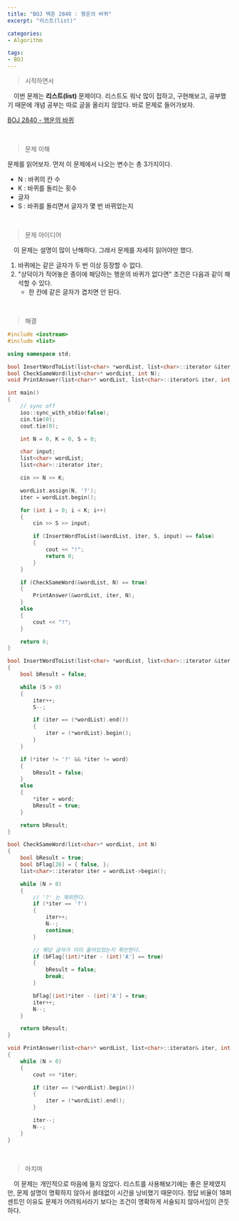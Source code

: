 ```yaml
---
title: "BOJ 백준 2840 : 행운의 바퀴"
excerpt: "리스트(list)"

categories:
- Algorithm

tags:
- BOJ
---
```


> 시작하면서

　이번 문제는 **리스트(list)** 문제이다. 리스트도 워낙 많이 접하고, 구현해보고, 공부했기 때문에 개념 공부는 따로 글을 올리지 않았다. 바로 문제로 들어가보자.

[BOJ 2840 - 행운의 바퀴](https://www.acmicpc.net/problem/2840)    

​    

> 문제 이해

   문제를 읽어보자. 먼저 이 문제에서 나오는 변수는 총 3가지이다.

- N : 바퀴의 칸 수
- K : 바퀴를 돌리는 횟수
- 글자
- S : 바퀴를 돌리면서 글자가 몇 번 바뀌었는지

​    

> 문제 아이디어

　이 문제는 설명이 많이 난해하다. 그래서 문제를 자세히 읽어야만 했다. 

1. 바퀴에는 같은 글자가 두 번 이상 등장할 수 없다.
2. "상덕이가 적어놓은 종이에 해당하는 행운의 바퀴가 없다면" 조건은 다음과 같이 해석할 수 있다.
   - 한 칸에 같은 글자가 겹치면 안 된다.

​        

>해결

```c++
#include <iostream>
#include <list>

using namespace std;

bool InsertWordToList(list<char> *wordList, list<char>::iterator &iter, int S, char word);
bool CheckSameWord(list<char>* wordList, int N);
void PrintAnswer(list<char>* wordList, list<char>::iterator& iter, int N);

int main()
{
    // sync off
    ios::sync_with_stdio(false);
    cin.tie(0);
    cout.tie(0);

    int N = 0, K = 0, S = 0;

    char input;
    list<char> wordList;
    list<char>::iterator iter;

    cin >> N >> K;

    wordList.assign(N, '?');
    iter = wordList.begin();

    for (int i = 0; i < K; i++)
    {
        cin >> S >> input;

        if (InsertWordToList(&wordList, iter, S, input) == false)
        {
            cout << "!";
            return 0;
        }
    }

    if (CheckSameWord(&wordList, N) == true)
	{
		PrintAnswer(&wordList, iter, N);
	}
    else
    {
        cout << "!";
    }

    return 0;
}

bool InsertWordToList(list<char> *wordList, list<char>::iterator &iter, int S, char word)
{
    bool bResult = false;

    while (S > 0)
    {
        iter++;
        S--;

        if (iter == (*wordList).end())
        {
            iter = (*wordList).begin();
        }
    }

    if (*iter != '?' && *iter != word)
    {
        bResult = false;
    }
    else
    {
        *iter = word;
        bResult = true;
    }

    return bResult;
}

bool CheckSameWord(list<char>* wordList, int N)
{
    bool bResult = true;
    bool bFlag[26] = { false, };
    list<char>::iterator iter = wordList->begin(); 

    while (N > 0)
    {
        // '?' 는 제외한다.
        if (*iter == '?')
        {
            iter++;
            N--;
            continue;
        }

        // 해당 글자가 이미 들어있었는지 확인한다.
        if (bFlag[(int)*iter - (int)'A'] == true)
        {
            bResult = false;
            break;
        }

        bFlag[(int)*iter - (int)'A'] = true;
        iter++;
        N--;
    }

    return bResult;
}

void PrintAnswer(list<char>* wordList, list<char>::iterator& iter, int N)
{
    while (N > 0)
    {
        cout << *iter;

        if (iter == (*wordList).begin())
        {
            iter = (*wordList).end();
        }

        iter--;
        N--;
    }
}
```

​    

> 마치며

　이 문제는 개인적으로 마음에 들지 않았다. 리스트를 사용해보기에는 좋은 문제였지만, 문제 설명이 명확하지 않아서 쓸데없이 시간을 낭비했기 때문이다. 정답 비율이 18퍼센트인 이유도 문제가 어려워서라기 보다는 조건이 명확하게 서술되지 않아서임이 큰듯하다.

